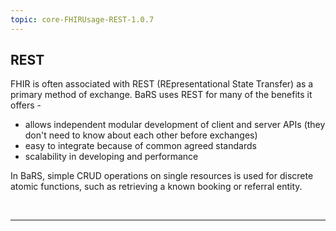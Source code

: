 ```yaml
---
topic: core-FHIRUsage-REST-1.0.7
---
```


## REST 

FHIR is often associated with REST (REpresentational State Transfer) as a primary method of exchange. BaRS uses REST for many of the benefits it offers - 

- allows independent modular development of client and server APIs (they don't need to know about each other before exchanges)
- easy to integrate because of common agreed standards
- scalability in developing and performance 

In BaRS, simple CRUD operations on single resources is used for discrete atomic functions, such as retrieving a known booking or referral entity. 

<br>
<hr>